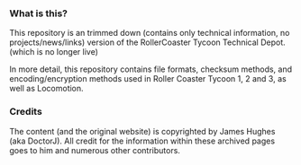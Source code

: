 ### What is this?
This repository is an trimmed down (contains only technical information, no projects/news/links) version of the RollerCoaster Tycoon Technical Depot. (which is no longer live)

In more detail, this repository contains file formats, checksum methods, and encoding/encryption methods used in Roller Coaster Tycoon 1, 2 and 3, as well as Locomotion.

### Credits
The content (and the original website) is copyrighted by James Hughes (aka DoctorJ). 
All credit for the information within these archived pages goes to him and numerous other contributors.<br/>
